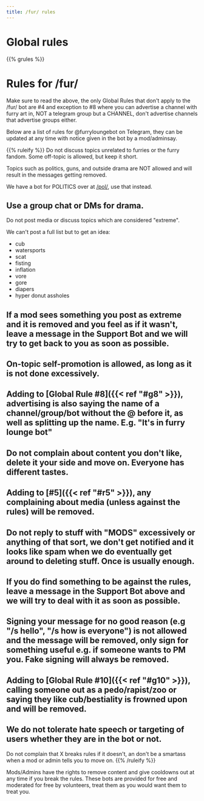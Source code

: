 ```yaml
---
title: /fur/ rules
---
```


# Global rules

{{% grules %}}


# Rules for /fur/

Make sure to read the above, the only Global Rules that don't apply to the /fur/ bot are #4 and exception to #8 where you can advertise a channel with furry art in, NOT a telegram group but a CHANNEL, don't advertise channels that advertise groups either.



Below are a list of rules for @furryloungebot on Telegram, they can be updated at any time with notice given in the bot by a mod/adminsay.


{{% ruleify %}}
Do not discuss topics unrelated to furries or the furry fandom. Some off-topic is allowed, but keep it short.

Topics such as politics, guns, and outside drama are NOT allowed and will result in the messages getting removed.

We have a bot for POLITICS over at [/pol/](https://t.me/politicsloungebot), use that instead.

Use a group chat or DMs for drama.
-
Do not post media or discuss topics which are considered "extreme".

We can't post a full list but to get an idea:
- cub
- watersports
- scat
- fisting
- inflation
- vore
- gore
- diapers
- hyper donut assholes

If a mod sees something you post as extreme and it is removed and you feel as if it wasn't, leave a message in the Support Bot and we will try to get back to you as soon as possible.
-
On-topic self-promotion is allowed, as long as it is not done excessively.
-
Adding to [Global Rule #8]({{< ref "#g8" >}}), advertising is also saying the name of a channel/group/bot without the @ before it, as well as splitting up the name. E.g. "It's in furry lounge bot"
-
Do not complain about content you don't like, delete it your side and move on. Everyone has different tastes.
-
Adding to [#5]({{< ref "#r5" >}}), any complaining about media (unless against the rules) will be removed.
-
Do not reply to stuff with "MODS" excessively or anything of that sort, we don't get notified and it looks like spam when we do eventually get around to deleting stuff. Once is usually enough.
-
If you do find something to be against the rules, leave a message in the Support Bot above and we will try to deal with it as soon as possible.
-
Signing your message for no good reason (e.g "/s hello", "/s how is everyone") is not allowed and the message will be removed, only sign for something useful e.g. if someone wants to PM you. Fake signing will always be removed.
-
Adding to [Global Rule #10]({{< ref "#g10" >}}), calling someone out as a pedo/rapist/zoo or saying they like cub/bestiality is frowned upon and will be removed.
-
We do not tolerate hate speech or targeting of users whether they are in the bot or not.
-
Do not complain that X breaks rules if it doesn't, an don't be a smartass when a mod or admin tells you to move on.
{{% /ruleify %}}

Mods/Admins have the rights to remove content and give cooldowns out at any time if you break the rules. These bots are provided for free and moderated for free by volunteers, treat them as you would want them to treat you.
